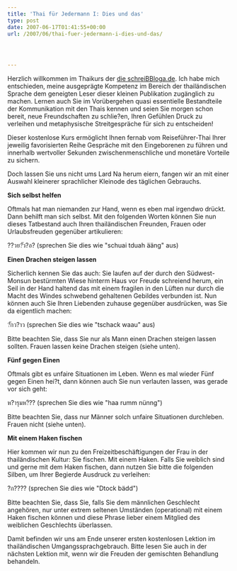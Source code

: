 ```yaml
---
title: 'Thai für Jedermann I: Dies und das'
type: post
date: 2007-06-17T01:41:55+00:00
url: /2007/06/thai-fuer-jedermann-i-dies-und-das/




---
```

Herzlich willkommen im Thaikurs der [die schreiBBloga.de][1]. Ich habe mich entschieden, meine ausgeprägte Kompetenz im Bereich der thailändischen Sprache dem geneigten Leser dieser kleinen Publikation zugänglich zu machen. Lernen auch Sie im Vorübergehen quasi essentielle Bestandteile der Kommunikation mit den Thais kennen und seien Sie morgen schon bereit, neue Freundschaften zu schlie?en, Ihren Gefühlen Druck zu verleihen und metaphysische Streitgespräche für sich zu entscheiden!

Dieser kostenlose Kurs ermöglicht Ihnen fernab vom Reiseführer-Thai Ihrer jeweilig favorisierten Reihe Gespräche mit den Eingeborenen zu führen und innerhalb wertvoller Sekunden zwischenmenschliche und monetäre Vorteile zu sichern.

Doch lassen Sie uns nicht ums Lard Na herum eiern, fangen wir an mit einer Auswahl kleinerer sprachlicher Kleinode des täglichen Gebrauchs.

**Sich selbst helfen**

Oftmals hat man niemanden zur Hand, wenn es eben mal irgendwo drückt. Dann behilft man sich selbst. Mit den folgenden Worten können Sie nun dieses Tatbestand auch Ihren thailändischen Freunden, Frauen oder Urlaubsfreuden gegenüber artikulieren:

<span class="thai">??วย?ัว?อ?</span> (sprechen Sie dies wie "schuai tduah ääng" aus)

**Einen Drachen steigen lassen**

Sicherlich kennen Sie das auch: Sie laufen auf der durch den Südwest-Monsun bestürmten Wiese hinterm Haus vor Freude schreiend herum, ein Seil in der Hand haltend das mit einem fragilen in den Lüften nur durch die Macht des Windes schwebend gehaltenen Gebildes verbunden ist. Nun können auch Sie Ihren Liebenden zuhause gegenüber ausdrücken, was Sie da eigentlich machen:

<span class="thai">?ักว?าว</span> (sprechen Sie dies wie "tschack waau" aus)

Bitte beachten Sie, dass Sie nur als Mann einen Drachen steigen lassen sollten. Frauen lassen keine Drachen steigen (siehe unten).

**Fünf gegen Einen**

Oftmals gibt es unfaire Situationen im Leben. Wenn es mal wieder Fünf gegen Einen hei?t, dann können auch Sie nun verlauten lassen, was gerade vor sich geht:

<span class="thai">ห?ารุมห?ึ??</span> (sprechen Sie dies wie "haa rumm nünng")

Bitte beachten Sie, dass nur Männer solch unfaire Situationen durchleben. Frauen nicht (siehe unten).

**Mit einem Haken fischen**

Hier kommen wir nun zu den Freizeitbeschäftigungen der Frau in der thailändischen Kultur: Sie fischen. Mit einem Haken. Falls Sie weiblich sind und gerne mit dem Haken fischen, dann nutzen Sie bitte die folgenden Silben, um Ihrer Begierde Ausdruck zu verleihen:

<span class="thai">?ก????</span> (sprechen Sie dies wie "Dtock bädd")

Bitte beachten Sie, dass Sie, falls Sie dem männlichen Geschlecht angehören, nur unter extrem seltenen Umständen (operational) mit einem Haken fischen können und diese Phrase lieber einem Mitglied des weiblichen Geschlechts überlassen.

Damit befinden wir uns am Ende unserer ersten kostenlosen Lektion im thailändischen Umgangssprachgebrauch. Bitte lesen Sie auch in der nächsten Lektion mit, wenn wir die Freuden der gemischten Behandlung behandeln.

 [1]: http://die.schreibbloga.de/
